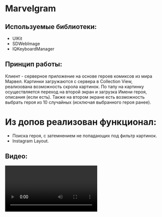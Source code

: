 # Marvelgram


## Используемые библиотеки:
* UIKit
* SDWebImage
* IQKeyboardManager

## Принцип работы:
Клиент - серверное приложение на основе героев комиксов из мира Марвел. Картинки загружаются с сервера в Collection View, реализована возможность скрола картинок. По тапу на картинку осуществляется переход на второй экран и загрузка Имени героя, описания (если есть). Также на втором экране есть возможность выбрать героя из 10 случайных (исключая выбранного героя ранее).
# Из допов реализован функционал:
* Поиска героя, с затемнением не попадающих под фильтр картинок.
* Instagram Layout.

## Видео:

![Video](https://github.com/Narimanskiy/Marvelgram/blob/master/Video.mp4?raw=true)
